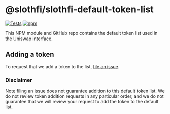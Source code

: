 # @slothfi/slothfi-default-token-list

[![Tests](https://github.com/Uniswap/token-lists/workflows/Tests/badge.svg)](https://github.com/slothfi/slothfi-default-token-list/actions?query=workflow%3ATests)
[![npm](https://img.shields.io/npm/v/@slothfi/slothfi-default-token-list)](https://unpkg.com/@slothfi/slothfi-default-token-list@latest/)

This NPM module and GitHub repo contains the default token list used in the Uniswap interface.

## Adding a token

To request that we add a token to the list,
[file an issue](https://github.com/slothfi/slothfi-default-token-list/issues/new?assignees=&labels=token+request&template=token-request.md&title=Add+%7BTOKEN_SYMBOL%7D%3A+%7BTOKEN_NAME%7D).

### Disclaimer

Note filing an issue does not guarantee addition to this default token list.
We do not review token addition requests in any particular order, and we do not
guarantee that we will review your request to add the token to the default list.

